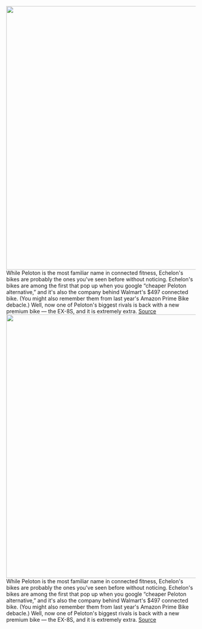 <img src='https://cdn.vox-cdn.com/thumbor/EnPiY0ib3XGMXO_KY5nrFQf76yk=/0x0:3676x2879/1200x800/filters:focal(1528x1128:2116x1716)/cdn.vox-cdn.com/uploads/chorus_image/image/70283672/Echelon_ex_8s_product_1.0.jpg' width='700px' /><br/>
While Peloton is the most familiar name in connected fitness, Echelon's bikes are probably the ones you've seen before without noticing. Echelon's bikes are among the first that pop up when you google “cheaper Peloton alternative,” and it's also the company behind Walmart's $497 connected bike. (You might also remember them from last year's Amazon Prime Bike debacle.) Well, now one of Peloton's biggest rivals is back with a new premium bike — the EX-8S, and it is extremely extra.
<a href='https://www.theverge.com/2021/12/16/22840197/echelon-ex-8s-bike-peloton-curved-touchscreen-led'> Source <a/><img src='https://cdn.vox-cdn.com/thumbor/EnPiY0ib3XGMXO_KY5nrFQf76yk=/0x0:3676x2879/1200x800/filters:focal(1528x1128:2116x1716)/cdn.vox-cdn.com/uploads/chorus_image/image/70283672/Echelon_ex_8s_product_1.0.jpg' width='700px' /><br/>
While Peloton is the most familiar name in connected fitness, Echelon's bikes are probably the ones you've seen before without noticing. Echelon's bikes are among the first that pop up when you google “cheaper Peloton alternative,” and it's also the company behind Walmart's $497 connected bike. (You might also remember them from last year's Amazon Prime Bike debacle.) Well, now one of Peloton's biggest rivals is back with a new premium bike — the EX-8S, and it is extremely extra.
<a href='https://www.theverge.com/2021/12/16/22840197/echelon-ex-8s-bike-peloton-curved-touchscreen-led'> Source <a/>
